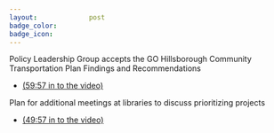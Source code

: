 ```yaml
---
layout:				post
badge_color:		
badge_icon:			
---
```


Policy Leadership Group accepts the GO Hillsborough Community Transportation Plan Findings and Recommendations

* [(59:57 in to the video)](http://65.49.32.144/Hillsborough/217af75f-e379-4d64-8131-0c2ca8c602ff/TED%20Policy%20Group%2007%2016%202015/presentation_file/mgpresenter.html)

Plan for additional meetings at libraries to discuss prioritizing projects

* [(49:57 in to the video)](http://65.49.32.144/Hillsborough/217af75f-e379-4d64-8131-0c2ca8c602ff/TED%20Policy%20Group%2007%2016%202015/presentation_file/mgpresenter.html)